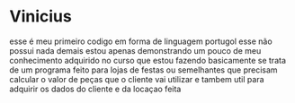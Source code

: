 # Vinicius
esse é meu primeiro codigo em forma de linguagem portugol
esse não possui nada demais estou apenas demonstrando um pouco de meu conhecimento adquirido no curso que estou fazendo 
basicamente se trata de um programa feito para lojas de festas ou semelhantes que precisam calcular o valor de peças que o cliente vai utilizar
e tambem util para adquirir os dados do cliente e da locaçao feita
